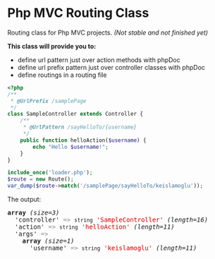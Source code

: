 # Php MVC Routing Class
Routing class for Php MVC projects. *(Not stable and not finished yet)*

**This class will provide you to:**
- define url pattern just over action methods with phpDoc
- define url prefix pattern just over controller classes with phpDoc
- define routings in a routing file
```php
<?php
/**
 * @UrlPrefix /samplePage
 */
class SampleController extends Controller {
    /**
     * @UrlPattern /sayHelloTo/{username}
     */
    public function helloAction($username) {
        echo "Hello $username!";
    }
}

include_once('loader.php');
$route = new Route();
var_dump($route->match('/samplePage/sayHelloTo/keislamoglu'));
```
The output:
<pre class='xdebug-var-dump' dir='ltr'>
<b>array</b> <i>(size=3)</i>
  'controller' <font color='#888a85'>=&gt;</font> <small>string</small> <font color='#cc0000'>'SampleController'</font> <i>(length=16)</i>
  'action' <font color='#888a85'>=&gt;</font> <small>string</small> <font color='#cc0000'>'helloAction'</font> <i>(length=11)</i>
  'args' <font color='#888a85'>=&gt;</font> 
    <b>array</b> <i>(size=1)</i>
      'username' <font color='#888a85'>=&gt;</font> <small>string</small> <font color='#cc0000'>'keislamoglu'</font> <i>(length=11)</i>
</pre>
